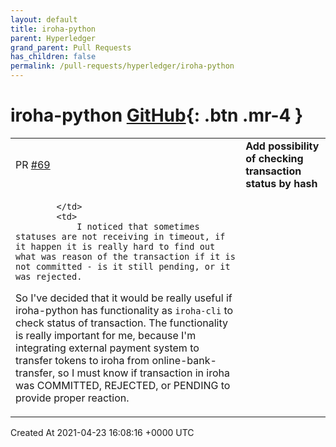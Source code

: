 ```yaml
---
layout: default
title: iroha-python
parent: Hyperledger
grand_parent: Pull Requests
has_children: false
permalink: /pull-requests/hyperledger/iroha-python
---
```


# iroha-python <span class="fs-3 right-align">[GitHub](https://github.com/hyperledger/iroha-python){: .btn .mr-4 }</span>


<div>
    <table>
        <tr>
            <td>
                PR <a href="https://github.com/hyperledger/iroha-python/pull/69" class=".btn">#69</a>
            </td>
            <td>
                <b>
                    Add possibility of checking transaction status by hash
                </b>
            </td>
        </tr>
        <tr>
            <td>
                
            </td>
            <td>
                I noticed that sometimes statuses are not receiving in timeout, if it happen it is really hard to find out what was reason of the transaction if it is not committed - is it still pending, or it was rejected.
So I've decided that it would be really useful if iroha-python has functionality as `iroha-cli` to check status of transaction.
The functionality is really important for me, because I'm integrating external payment system to transfer tokens to iroha from online-bank-transfer, so I must know if transaction in iroha was COMMITTED, REJECTED, or PENDING to provide proper reaction.
            </td>
        </tr>
    </table>
    <div class="right-align">
        Created At 2021-04-23 16:08:16 +0000 UTC
    </div>
</div>

